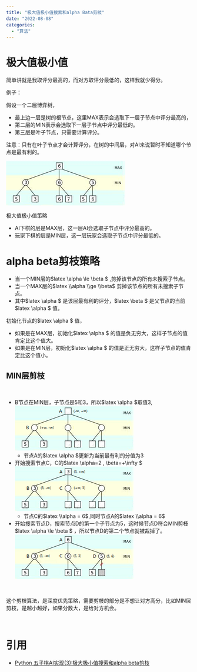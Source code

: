 ```yaml
---
title: "极大值极小值搜索和alpha Bata剪枝"
date: "2022-08-08"
categories: 
  - "算法"
---
```


# 极大值极小值

简单讲就是我取评分最高的，而对方取评分最低的，这样我就少得分。

例子：

假设一个二层博弈树，

- 最上边一层是树的根节点，这里MAX表示会选取下一层子节点中评分最高的，
- 第二层的MIN表示会选取下一层子节点中评分最低的。
- 第三层是叶子节点，只需要计算评分。

注意：只有在叶子节点才会计算评分，在树的中间层，对AI来说暂时不知道哪个节点是最有利的。

[![](images/20190531163520950.png)](http://127.0.0.1/?attachment_id=4658)

极大值极小值策略

- AI下棋的层是MAX层，这一层AI会选取子节点中评分最高的。
- 玩家下棋的层是MIN层，这一层玩家会选取子节点中评分最低的。

# alpha beta剪枝策略

- 当一个MIN层的$latex \\alpha \\le \\beta $ ,剪掉该节点的所有未搜索子节点。
- 当一个MAX层的$latex \\alpha \\ge \\beta$ 剪掉该节点的所有未搜索子节点。
- 其中$latex \\alpha $ 是该层最有利的评分，$latex \\beta $ 是父节点的当前$latex \\alpha $ 值。

初始化节点的$latex \\alpha $ 值，

- 如果是在MAX层，初始化$latex \\alpha $ 的值是负无穷大，这样子节点的值肯定比这个值大。
- 如果是在MIN层，初始化$latex \\alpha $ 的值是正无穷大，这样子节点的值肯定比这个值小。

## MIN层剪枝

 

- B节点在MIN层，子节点是5和3，所以$latex \\alpha $取值3,[![](images/20190603131620230.png)](http://127.0.0.1/?attachment_id=4659)
    - 节点A的$latex \\alpha $更新为当前最有利的分值为3
- 开始搜索节点C，C的$latex \\alpha=2 , \\beta=+\\infty $  [![](images/20190603132345532.png)](http://127.0.0.1/?attachment_id=4660)
    - 节点C的$latex \\alpha = 6$,同时节点A的$latex \\alpha = 6$
- 开始搜索节点D，搜索节点D的第一个子节点为5，这时候节点D符合MIN剪枝 $latex \\alpha \\le \\beta $ ，所以节点D的第二个节点就被裁掉了。[![](images/20190603133005407.png)](http://127.0.0.1/?attachment_id=4661)

 

这个剪枝算法，是深度优先策略，需要剪枝的部分是不想让对方高分，比如MIN层剪枝，是越小越好，如果分数大，是给对方机会。

 

# 引用

- [Python 五子棋AI实现(3):极大极小值搜索和alpha beta剪枝](https://blog.csdn.net/marble_xu/article/details/90647361)
